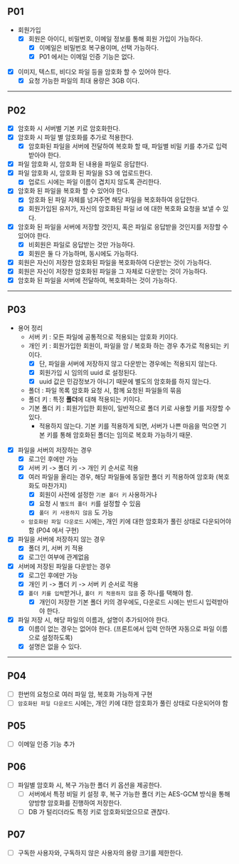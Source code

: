 ## P01

- 회원가입
    - [X] 회원은 아이디, 비밀번호, 이메일 정보를 통해 회원 가입이 가능하다.
        - [X] 이메일은 비밀번호 복구용이며, 선택 가능하다.
        - [X] P01 에서는 이메일 인증 기능은 없다.
- [X] 이미지, 텍스트, 비디오 파일 등을 암호화 할 수 있어야 한다.
    - [X] 요청 가능한 파일의 최대 용량은 3GB 이다.

---

## P02

- [X] 암호화 시 서버별 기본 키로 암호화한다.
- [X] 암호화 시 파일 별 암호화를 추가로 적용한다.
    - [X] 암호화된 파일을 서버에 전달하여 복호화 할 때, 파일별 비밀 키를 추가로 입력받아야 한다.
- [X] 파일 암호화 시, 암호화 된 내용을 파일로 응답한다.
- [X] 파일 암호화 시, 암호화 된 파일을 S3 에 업로드한다.
    - [X] 업로드 시에는 파일 이름이 겹치지 않도록 관리한다.
- [X] 암호화 된 파일을 복호화 할 수 있어야 한다.
    - [X] 암호화 된 파일 자체를 넘겨주면 해당 파일을 복호화하여 응답한다.
    - [X] 회원가입된 유저가, 자신의 암호화된 파일 id 에 대한 복호화 요청을 보낼 수 있다.
- [X] 암호화 된 파일을 서버에 저장할 것인지, 혹은 파일로 응답받을 것인지를 저장할 수 있어야 한다.
    - [X] 비회원은 파일로 응답받는 것만 가능하다.
    - [X] 회원은 둘 다 가능하며, 동시에도 가능하다.
- [X] 회원은 자신이 저장한 암호화된 파일을 복호화하여 다운받는 것이 가능하다.
- [X] 회원은 자신이 저장한 암호화된 파일을 그 자체로 다운받는 것이 가능하다.
- [X] 암호화 된 파일을 서버에 전달하여, 복호화하는 것이 가능하다.

---

## P03

- 용어 정리
    - 서버 키 : 모든 파일에 공통적으로 적용되는 암호화 키이다.
    - 개인 키 : 회원가입한 회원이, 파일을 암 / 복호화 하는 경우 추가로 적용되는 키이다.
        - [X] 단, 파일을 서버에 저장하지 않고 다운받는 경우에는 적용되지 않는다.
        - [X] 회원가입 시 임의의 uuid 로 설정된다.
        - [X] uuid 값은 민감정보가 아니기 때문에 별도의 암호화를 하지 않는다.
    - 폴더 : 파일 목록 암호화 요청 시, 함께 요청된 파일들의 묶음
    - 폴더 키 : 특정 **폴더**에 대해 적용되는 키이다.
    - 기본 폴더 키 : 회원가입한 회원이, 일반적으로 폴더 키로 사용할 키를 저장할 수 있다.
        - 적용하지 않는다. 기본 키를 적용하게 되면, 서버가 나쁜 마음을 먹으면 기본 키를 통해 암호화된 폴더는 임의로 복호화 가능하기 때문.

- [X] 파일을 서버의 저장하는 경우
    - [X] 로그인 후에만 가능
    - [X] 서버 키 -> 폴더 키 -> 개인 키 순서로 적용
    - [X] 여러 파일을 올리는 경우, 해당 파일들에 동일한 폴더 키 적용하여 암호화 (복호화도 마찬가지)
        - [X] 회원이 사전에 설정한 `기본 폴더 키` 사용하거나
        - [X] 요청 시 `별도의 폴더 키`를 설정할 수 있음
        - [X] `폴더 키 사용하지 않음` 도 가능
    - `암호화된 파일 다운로드` 시에는, 개인 키에 대한 암호화가 풀린 상태로 다운되어야 함 (P04 에서 구현)
- [X] 파일을 서버에 저장하지 않는 경우
    - [X] 폴더 키, 서버 키 적용
    - [X] 로그인 여부에 관계없음
- [X] 서버에 저장된 파일을 다운받는 경우
    - [X] 로그인 후에만 가능
    - [X] 개인 키 -> 폴더 키 -> 서버 키 순서로 적용
    - [X] `폴더 키를 입력`받거나, `폴더 키 적용하지 않음` 중 하나를 택해야 함.
        - [X] 개인이 저장한 기본 폴더 키의 경우에도, 다운로드 시에는 반드시 입력받아야 한다.

- [X] 파일 저장 시, 해당 파일의 이름과, 설명이 추가되어야 한다.
    - [X] 이름이 없는 경우는 없어야 한다. (프론트에서 입력 안하면 자동으로 파일 이름으로 설정하도록)
    - [X] 설명은 없을 수 있다.

---

## P04

- [ ] 한번의 요청으로 여러 파일 암, 복호화 가능하게 구현
- [ ] `암호화된 파일 다운로드` 시에는, 개인 키에 대한 암호화가 풀린 상태로 다운되어야 함

## P05

- [ ] 이메일 인증 기능 추가

## P06

- [ ] 파일별 암호화 시, 복구 가능한 폴더 키 옵션을 제공한다.
    - [ ] 서버에서 특정 비밀 키 설정 후, 복구 가능한 폴더 키는 AES-GCM 방식을 통해 양방향 암호화를 진행하여 저장한다.
    - [ ] DB 가 털리더라도 특정 키로 암호화되었으므로 괜찮다.

## P07

- [ ] 구독한 사용자와, 구독하지 않은 사용자의 용량 크기를 제한한다.
